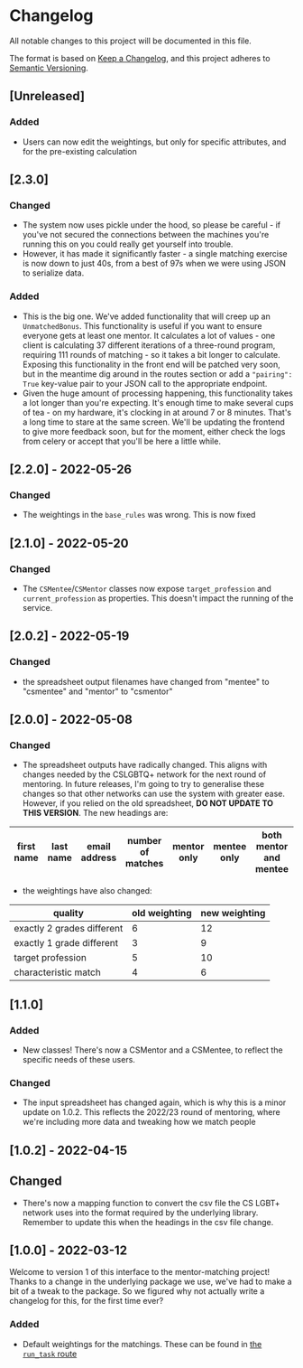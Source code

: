 # Changelog
All notable changes to this project will be documented in this file.

The format is based on [Keep a Changelog](https://keepachangelog.com/en/1.0.0/),
and this project adheres to [Semantic Versioning](https://semver.org/spec/v2.0.0.html).

## [Unreleased]

### Added
- Users can now edit the weightings, but only for specific attributes, and for the pre-existing calculation

## [2.3.0]

### Changed
- The system now uses pickle under the hood, so please be careful - if you've not secured the connections between
  the machines you're running this on you could really get yourself into trouble.
- However, it has made it significantly faster - a single matching exercise is now down to just 40s, from a best of
  97s when we were using JSON to serialize data.

### Added

- This is the big one. We've added functionality that will creep up an `UnmatchedBonus`. This functionality is
  useful if you want to ensure everyone gets at least one mentor. It calculates a lot of values - one client is
  calculating 37 different iterations of a three-round program, requiring 111 rounds of matching - so it takes a bit
  longer to calculate. Exposing this functionality in the front end will be patched very soon, but in the meantime
  dig around in the routes section or add a `"pairing": True` key-value pair to your JSON call to the appropriate
  endpoint.
- Given the huge amount of processing happening, this functionality takes a lot longer than you're expecting. It's
  enough time to make several cups of tea - on my hardware, it's clocking in at around 7 or 8 minutes. That's a long
  time to stare at the same screen. We'll be updating the frontend to give more feedback soon, but for the moment,
  either check the logs from celery or accept that you'll be here a little while.

## [2.2.0] - 2022-05-26

### Changed

- The weightings in the `base_rules` was wrong. This is now fixed

## [2.1.0] - 2022-05-20

### Changed

- The `CSMentee`/`CSMentor` classes now expose `target_profession` and `current_profession` as properties. This
  doesn't impact the running of the service.

## [2.0.2] - 2022-05-19

### Changed

- the spreadsheet output filenames have changed from "mentee" to "csmentee" and "mentor" to "csmentor"

## [2.0.0] - 2022-05-08

### Changed

- The spreadsheet outputs have radically changed. This aligns with changes needed by the CSLGBTQ+ network for the next
  round of mentoring. In future releases, I'm going to try to generalise these changes so that other networks can
  use the system with greater ease. However, if you relied on the old spreadsheet, **DO NOT UPDATE TO THIS VERSION**.
  The new headings are:

| first name | last name | email address | number of matches | mentor only | mentee only | both mentor and mentee | match details |
|------------|-----------|---------------|-------------------|-------------|-------------|------------------------|---------------|

- the weightings have also changed:

| quality                    | old weighting | new weighting |
|----------------------------|---------------|---------------|
| exactly 2 grades different | 6             | 12            |
| exactly 1 grade different  | 3             | 9             |
| target profession          | 5             | 10            |
| characteristic match       | 4             | 6             |

## [1.1.0]

### Added

- New classes! There's now a CSMentor and a CSMentee, to reflect the specific needs of these users.

### Changed

- The input spreadsheet has changed again, which is why this is a minor update on 1.0.2. This reflects the 2022/23
  round of mentoring, where we're including more data and tweaking how we match people

## [1.0.2] - 2022-04-15

## Changed

- There's now a mapping function to convert the csv file the CS LGBT+ network uses into the format required by the
  underlying library. Remember to update this when the headings in the csv file change.

## [1.0.0] - 2022-03-12
Welcome to version 1 of this interface to the mentor-matching project! Thanks to a change in the underlying package we use, we've had to make a bit of a tweak to the package. So we figured why not actually write a changelog for this, for the first time ever?

### Added
- Default weightings for the matchings. These can be found in [the `run_task` route](./app/main/routes.py)
